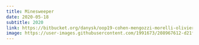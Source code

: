 ```yaml
---
title: Minesweeper
date: 2020-05-18
subtitle: 2020
link: https://bitbucket.org/danysk/oop19-cohen-mengozzi-morelli-olivieri-minesweeper/downloads/Minesweeper.jar
image: https://user-images.githubusercontent.com/1991673/208967612-d21f401f-3964-45c0-ab47-d205e6416e98.png
---
```

